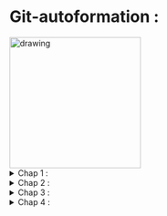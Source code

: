 # Git-autoformation : 
<img src="https://upload.wikimedia.org/wikipedia/commons/thumb/e/e0/Git-logo.svg/1280px-Git-logo.svg.png" alt="drawing" width="230"/>

<details>
<summary>Chap 1 :</summary>

``` 
git config --list 
git clone 
git branch
* master
git branch starfish
git checkout starfish
git commit -m "first commit"
git push
git pull
```
</details>

<details>
<summary>Chap 2 :</summary>

``` 
git branch starfish
git branch -d starfish
git add note.txt
git commit -m "second commit"
git stash
git stash list
git log
git reset --hard fa33c66ae2a
git commit --amend -m "updated commit message"
git commit --amend --no-edit
git revert fa33c66ae2a
git reset HEAD*
git reflog
git blame README.md
git cherry-pick d356440 fe988d6
```
</details>

<details>
<summary>Chap 3 :</summary>

``` 
git push
git pull
git fetch
git reabse -i
git branch -d starfish
git bisect good
git bisect bad
git submodel
git subtree
```
</details>

<details>
<summary>Chap 4 :</summary>

``` 
git flow init
git flow feauture main
```

### Github Marketplace : 

- WhiteSource Bolt
- Zenhub
- Travis CI
- Win Merge & Meld

### Github Badges : 

- l'intégration continue
- sécurité
- votre code a été testé
- la version de votre module
-  maintenabilité
</details>
